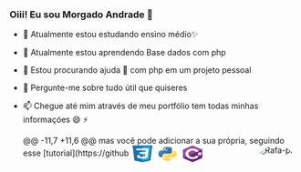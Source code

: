 ### Oiii! Eu sou Morgado Andrade 👋 

- 🔭 Atualmente estou estudando ensino médio✨
- 🌱 Atualmente estou aprendendo Base dados com php
- 🤔 Estou procurando ajuda 👯 com php em um projeto pessoal
- 💬 Pergunte-me sobre tudo útil que quiseres
- 📫 Chegue até mim através de meu portfólio tem todas minhas informaçóes
  😄 
  ⚡ 
  
  @@ -11,7 +11,6 @@ mas você pode adicionar a sua própria, seguindo esse [tutorial](https://github
  <img align="center" alt="Rafa-CSS" height="30" width="40" src="https://raw.githubusercontent.com/devicons/devicon/master/icons/css3/css3-original.svg">
  <img align="center" alt="Rafa-Python" height="30" width="40" src="https://raw.githubusercontent.com/devicons/devicon/master/icons/python/python-original.svg">
  <img align="center" alt="Rafa-Csharp" height="30" width="40" src="https://raw.githubusercontent.com/devicons/devicon/master/icons/csharp/csharp-original.svg">
  <img align="right" alt="Rafa-pic" height="150" style="border-radius:50px;" src="https://media.discordapp.net/attachments/639956127056134178/890373478988013628/Publicacoes_Instagram_1_1.png?width=676&height=676">
</div>
